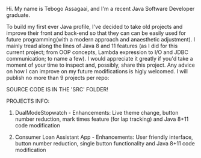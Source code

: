 Hi. My name is Tebogo Assagaai, and I'm a recent Java Software Developer graduate. 

To build my first ever Java profile, I've decided to take old projects and improve their front and back-end so that they can can be easily used for future programming(with a modern approach and anaesthetic adjustment). I mainly tread along the lines of Java 8 and 11 features
(as I did for this current project; from OOP concepts, Lambda expression to I/O and JDBC communication; to name a few).
I would appreciate it greatly if you'd take a moment of your time to inspect and, possibly, share this project. Any advice on how I can improve on my future modifications is higly welcomed. I will publish no more than 9 projects per repo:

SOURCE CODE IS IN THE 'SRC' FOLDER!

PROJECTS INFO:

1. DualModeStopwatch - 
    Enhancements: Live theme change, button number reduction, mark times feature (for lap tracking) and Java 8+11 code modification
    
2. Consumer Loan Assistant App - 
    Enhancements: User friendly interface, button number reduction, single button functionality and Java 8+11 code modification

